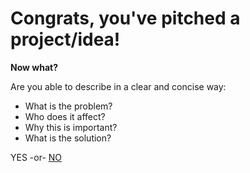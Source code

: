 # Congrats, you've pitched a project/idea!

**Now what?**

Are you able to describe in a clear and concise way:

* What is the problem?
* Who does it affect?
* Why this is important?
* What is the solution?

YES -or- [NO](discovery-phase.html)
